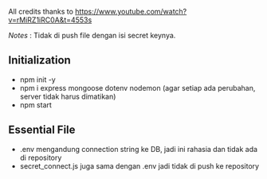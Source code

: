 All credits thanks to https://www.youtube.com/watch?v=rMiRZ1iRC0A&t=4553s

*Notes* : Tidak di push file dengan isi secret keynya.


Initialization
---
- npm init -y
- npm i express mongoose dotenv nodemon (agar setiap ada perubahan, server tidak harus dimatikan)
- npm start 

Essential File
---
- .env mengandung connection string ke DB, jadi ini rahasia dan tidak ada di repository
- secret_connect.js juga sama dengan .env jadi tidak di push ke repository